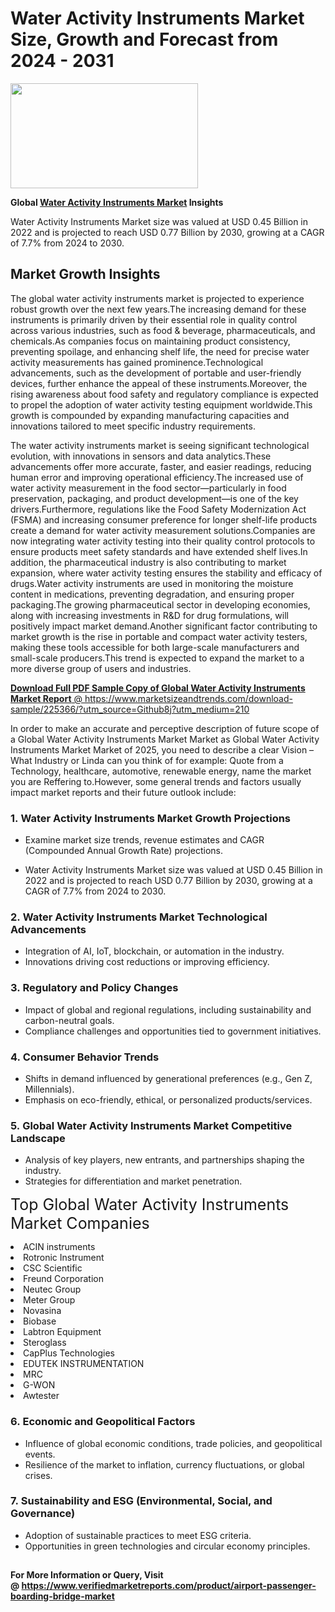 <H1>Water Activity Instruments Market Size, Growth and Forecast from 2024 - 2031</H1><img class="aligncenter size-medium wp-image-584254" src="https://thirdeyenews.in/wp-content/uploads/2024/09/Global-Market-Research-300x168.jpeg" alt="" width="300" height="168" /><p><strong>Global&nbsp;<a href="https://www.marketsizeandtrends.com/download-sample/225366/?utm_source=Github8j?utm_medium=210">Water Activity Instruments Market</a> Insights</strong></p><p>Water Activity Instruments Market size was valued at USD 0.45 Billion in 2022 and is projected to reach USD 0.77 Billion by 2030, growing at a CAGR of 7.7% from 2024 to 2030.</p><p><h2>Market Growth Insights</h2> <p>The global water activity instruments market is projected to experience robust growth over the next few years.The increasing demand for these instruments is primarily driven by their essential role in quality control across various industries, such as food & beverage, pharmaceuticals, and chemicals.As companies focus on maintaining product consistency, preventing spoilage, and enhancing shelf life, the need for precise water activity measurements has gained prominence.Technological advancements, such as the development of portable and user-friendly devices, further enhance the appeal of these instruments.Moreover, the rising awareness about food safety and regulatory compliance is expected to propel the adoption of water activity testing equipment worldwide.This growth is compounded by expanding manufacturing capacities and innovations tailored to meet specific industry requirements.</p> <p><a href="#"></a></p> <p>The water activity instruments market is seeing significant technological evolution, with innovations in sensors and data analytics.These advancements offer more accurate, faster, and easier readings, reducing human error and improving operational efficiency.The increased use of water activity measurement in the food sector—particularly in food preservation, packaging, and product development—is one of the key drivers.Furthermore, regulations like the Food Safety Modernization Act (FSMA) and increasing consumer preference for longer shelf-life products create a demand for water activity measurement solutions.Companies are now integrating water activity testing into their quality control protocols to ensure products meet safety standards and have extended shelf lives.In addition, the pharmaceutical industry is also contributing to market expansion, where water activity testing ensures the stability and efficacy of drugs.Water activity instruments are used in monitoring the moisture content in medications, preventing degradation, and ensuring proper packaging.The growing pharmaceutical sector in developing economies, along with increasing investments in R&D for drug formulations, will positively impact market demand.Another significant factor contributing to market growth is the rise in portable and compact water activity testers, making these tools accessible for both large-scale manufacturers and small-scale producers.This trend is expected to expand the market to a more diverse group of users and industries.<p><a href="#"></p><p><span class=""><strong>Download Full PDF Sample Copy of Global Water Activity Instruments Market Report</strong> @ <a href="https://www.marketsizeandtrends.com/download-sample/225366/?utm_source=Github8j?utm_medium=210" target="_blank">https://www.marketsizeandtrends.com/download-sample/225366/?utm_source=Github8j?utm_medium=210</a></span></p><p>In order to make an accurate and perceptive description of future scope of a Global&nbsp;Water Activity Instruments Market Market as Global&nbsp;Water Activity Instruments Market Market of 2025, you need to describe a clear Vision &ndash; What Industry or Linda can you think of for example: Quote from a Technology, healthcare, automotive, renewable energy, name the market you are Reffering to.However, some general trends and factors usually impact market reports and their future outlook include:</p><h3>1.&nbsp;<strong>Water Activity Instruments Market Growth Projections</strong></h3><ul><li>Examine market size trends, revenue estimates and CAGR (Compounded Annual Growth Rate) projections.</li><li><p>Water Activity Instruments Market size was valued at USD 0.45 Billion in 2022 and is projected to reach USD 0.77 Billion by 2030, growing at a CAGR of 7.7% from 2024 to 2030.</p></li></ul><h3>2.&nbsp;<strong>Water Activity Instruments Market Technological Advancements</strong></h3><ul><li>Integration of AI, IoT, blockchain, or automation in the industry.</li><li>Innovations driving cost reductions or improving efficiency.</li></ul><h3>3.&nbsp;<strong>Regulatory and Policy Changes</strong></h3><ul><li>Impact of global and regional regulations, including sustainability and carbon-neutral goals.</li><li>Compliance challenges and opportunities tied to government initiatives.</li></ul><h3>4.&nbsp;<strong>Consumer Behavior Trends</strong></h3><ul><li>Shifts in demand influenced by generational preferences (e.g., Gen Z, Millennials).</li><li>Emphasis on eco-friendly, ethical, or personalized products/services.</li></ul><h3>5.&nbsp;<strong>Global Water Activity Instruments Market Competitive Landscape</strong></h3><ul><li>Analysis of key players, new entrants, and partnerships shaping the industry.</li><li>Strategies for differentiation and market penetration.</li></ul><p data-pm-slice="1 1 []"><span style="color: inherit; font-family: inherit; font-size: 25px;">Top Global Water Activity Instruments Market Companies</span></p><div class="" data-test-id=""><p><li>ACIN instruments</li><li> Rotronic Instrument</li><li> CSC Scientific</li><li> Freund Corporation</li><li> Neutec Group</li><li> Meter Group</li><li> Novasina</li><li> Biobase</li><li> Labtron Equipment</li><li> Steroglass</li><li> CapPlus Technologies</li><li> EDUTEK INSTRUMENTATION</li><li> MRC</li><li> G-WON</li><li> Awtester</li></p></div><h3>6.&nbsp;<strong>Economic and Geopolitical Factors</strong></h3><ul><li>Influence of global economic conditions, trade policies, and geopolitical events.</li><li>Resilience of the market to inflation, currency fluctuations, or global crises.</li></ul><h3>7.&nbsp;<strong>Sustainability and ESG (Environmental, Social, and Governance)</strong></h3><ul><li>Adoption of sustainable practices to meet ESG criteria.</li><li>Opportunities in green technologies and circular economy principles.</li></ul><h2><strong style="font-size: 14px;">For More Information or Query, Visit @&nbsp;</strong><a style="background-color: #ffffff; font-size: 14px;" href="https://www.marketsizeandtrends.com/report/water-activity-instruments-market/" target="_blank">https://www.verifiedmarketreports.com/product/airport-passenger-boarding-bridge-market</a></h2>